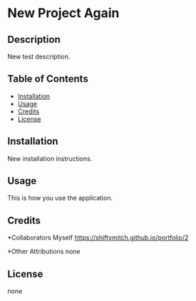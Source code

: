 
# New Project Again

## Description 
New test description.

## Table of Contents    
* [Installation](#installation)
* [Usage](#usage)
* [Credits](#credits)
* [License](#license)


## Installation
New installation instructions.

## Usage 
This is how you use the application.


## Credits
*Collaborators
    Myself
    https://shiftymitch.github.io/portfolio/2

*Other Attributions
none 

## License
none 

    